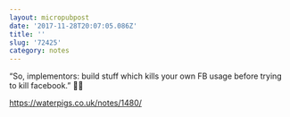 ```yaml
---
layout: micropubpost
date: '2017-11-28T20:07:05.086Z'
title: ''
slug: '72425'
category: notes
---
```

“So, implementors: build stuff which kills your own FB usage before trying to kill facebook.” 👏🏻

https://waterpigs.co.uk/notes/1480/
